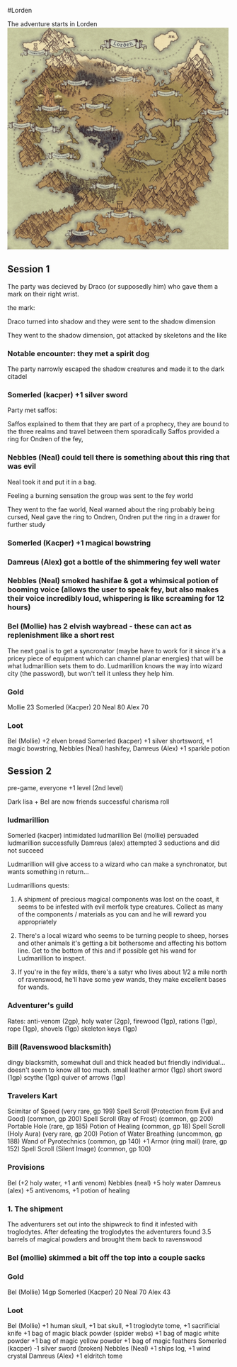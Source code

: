 #Lorden

The adventure starts in Lorden
<img src="img/Lorden.jpg" width="500" />

## Session 1

The party was decieved by Draco (or supposedly him) who gave them a mark on their right wrist.

the mark:

Draco turned into shadow and they were sent to the shadow dimension

They went to the shadow dimension, got attacked by skeletons and the like
### Notable encounter: they met a spirit dog 

The party narrowly escaped the shadow creatures and made it to the dark citadel

### Somerled (kacper) +1 silver sword

Party met saffos:

Saffos explained to them that they are part of a prophecy, 
they are bound to the three realms and travel between them sporadically
Saffos provided a ring for Ondren of the fey, 

### Nebbles (Neal) could tell there is something about this ring that was evil
Neal took it and put it in a bag. 

Feeling a burning sensation the group was sent to the fey world

They went to the fae world, 
Neal warned about the ring probably being cursed,
Neal gave the ring to Ondren,
Ondren put the ring in a drawer for further study

### Somerled (Kacper) +1 magical bowstring
### Damreus (Alex) got a bottle of the shimmering fey well water
### Nebbles (Neal) smoked hashifae & got a whimsical potion of booming voice (allows the user to speak fey, but also makes their voice incredibly loud, whispering is like screaming for 12 hours)
### Bel (Mollie) has 2 elvish waybread - these can act as replenishment like a short rest

The next goal is to get a syncronator (maybe have to work for it since it's a pricey piece of equipment which can channel planar energies) that will be what ludmarillion sets them to do. Ludmarillion knows the way into wizard city (the password), but won't tell it unless they help him.

### Gold
Mollie 23
Somerled (Kacper) 20
Neal 80
Alex 70

### Loot
Bel (Mollie) +2 elven bread
Somerled (kacper) +1 silver shortsword, +1 magic bowstring, 
Nebbles (Neal) hashifey, 
Damreus (Alex) +1 sparkle potion

## Session 2

pre-game, everyone +1 level (2nd level)

Dark lisa + Bel are now friends
successful charisma roll

### ludmarillion 
Somerled (kacper) intimidated ludmarillion
Bel (mollie) persuaded ludmarillion successfully
Damreus (alex) attempted 3 seductions and did not succeed 

Ludmarillion will give access to a wizard who can make a synchronator, 
but wants something in return...

Ludmarillions quests:
1. A shipment of precious magical components was lost on the coast, it seems to be infested with evil merfolk type creatures. Collect as many of the components / materials as you can and he will reward you appropriately

2. There's a local wizard who seems to be turning people to sheep, horses and other animals it's getting a bit bothersome and affecting his bottom line. Get to the bottom of this and if possible get his wand for Ludmarillion to inspect.

3. If you're in the fey wilds, there's a satyr who lives about 1/2 a mile north of ravenswood, he'll have some yew wands, they make excellent bases for wands.

### Adventurer's guild
Rates:
anti-venom (2gp), 
holy water (2gp), 
firewood (1gp), 
rations (1gp), 
rope (1gp),
shovels (1gp)
skeleton keys (1gp)

### Bill (Ravenswood blacksmith)
dingy blacksmith, somewhat dull and thick headed but friendly individual... doesn't seem to know all too much.
small leather armor (1gp)
short sword (1gp)
scythe (1gp)
quiver of arrows (1gp)

### Travelers Kart
Scimitar of Speed (very rare, gp 199)
Spell Scroll (Protection from Evil and Good) (common, gp 200)
Spell Scroll (Ray of Frost) (common, gp 200)
Portable Hole (rare, gp 185)
Potion of Healing (common, gp 18)
Spell Scroll (Holy Aura) (very rare, gp 200)
Potion of Water Breathing (uncommon, gp 188)
Wand of Pyrotechnics (common, gp 140)
+1 Armor (ring mail) (rare, gp 152)
Spell Scroll (Silent Image) (common, gp 100)

### Provisions
Bel (+2 holy water, +1 anti venom)
Nebbles (neal) +5 holy water
Damreus (alex) +5 antivenoms, +1 potion of healing

### 1. The shipment
The adventurers set out into the shipwreck to find it infested with troglodytes.
After defeating the troglodytes the adventurers found 3.5 barrels of magical powders and brought them back to ravenswood
### Bel (mollie) skimmed a bit off the top into a couple sacks

### Gold
Bel (Mollie) 14gp 
Somerled (Kacper) 20 
Neal 70
Alex 43

### Loot
Bel (Mollie) 
+1 human skull, 
+1 bat skull, 
+1 troglodyte tome, 
+1 sacrificial knife 
+1 bag of magic black powder (spider webs) 
+1 bag of magic white powder
+1 bag of magic yellow powder
+1 bag of magic feathers 
Somerled (kacper) -1 silver sword (broken)
Nebbles (Neal) +1 ships log, +1 wind crystal
Damreus (Alex) +1 eldritch tome

